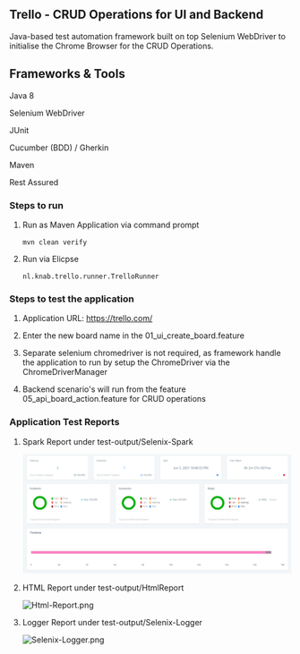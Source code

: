 Trello - CRUD Operations for UI and Backend
---

Java-based test automation framework built on top Selenium WebDriver to initialise the Chrome Browser for the CRUD Operations.

## Frameworks & Tools

Java 8

Selenium WebDriver

JUnit

Cucumber (BDD) / Gherkin

Maven

Rest Assured

### Steps to run

 1) Run as Maven Application via command prompt
    
        mvn clean verify
    
 2) Run via Elicpse
    
        nl.knab.trello.runner.TrelloRunner

### Steps to test the application

 1) Application URL: https://trello.com/
    
 2) Enter the new board name in the 01_ui_create_board.feature
    
 3) Separate selenium chromedriver is not required, as framework handle the application to run by setup the ChromeDriver via the ChromeDriverManager
    
 4) Backend scenario's will run from the feature 05_api_board_action.feature for CRUD operations



### Application Test Reports

 1) Spark Report under test-output/Selenix-Spark

    ![Selenix-Spark.png](img_2.png)

 2) HTML Report under test-output/HtmlReport
     
    ![Html-Report.png](img_3.png)
    
 3) Logger Report under test-output/Selenix-Logger

    ![Selenix-Logger.png](img_4.png)

  
   